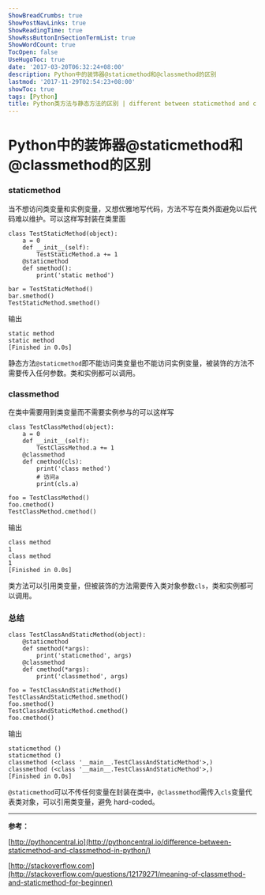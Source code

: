 ```yaml
---
ShowBreadCrumbs: true
ShowPostNavLinks: true
ShowReadingTime: true
ShowRssButtonInSectionTermList: true
ShowWordCount: true
TocOpen: false
UseHugoToc: true
date: '2017-03-20T06:32:24+08:00'
description: Python中的装饰器@staticmethod和@classmethod的区别
lastmod: '2017-11-29T02:54:23+08:00'
showToc: true
tags: [Python]
title: Python类方法与静态方法的区别 | different between staticmethod and classmethod
---
```


Python中的装饰器@staticmethod和@classmethod的区别
====

### staticmethod

当不想访问类变量和实例变量，又想优雅地写代码，方法不写在类外面避免以后代码难以维护。可以这样写封装在类里面

    class TestStaticMethod(object):
        a = 0
        def __init__(self):
            TestStaticMethod.a += 1
        @staticmethod
        def smethod():
            print('static method')
    
    bar = TestStaticMethod()
    bar.smethod()
    TestStaticMethod.smethod()

输出

    static method
    static method
    [Finished in 0.0s]

静态方法`@staticmethod`即不能访问类变量也不能访问实例变量，被装饰的方法不需要传入任何参数。类和实例都可以调用。

### classmethod

在类中需要用到类变量而不需要实例参与的可以这样写

    class TestClassMethod(object):
        a = 0
        def __init__(self):
            TestClassMethod.a += 1
        @classmethod
        def cmethod(cls):
            print('class method')
            # 访问a
            print(cls.a)
    
    foo = TestClassMethod()
    foo.cmethod()
    TestClassMethod.cmethod()

输出

    class method
    1
    class method
    1
    [Finished in 0.0s]

类方法可以引用类变量，但被装饰的方法需要传入类对象参数`cls`，类和实例都可以调用。

### 总结

    class TestClassAndStaticMethod(object):
        @staticmethod
        def smethod(*args):
        	print('staticmethod', args)
        @classmethod
        def cmethod(*args):
            print('classmethod', args)
    
    foo = TestClassAndStaticMethod()
    TestClassAndStaticMethod.smethod()
    foo.smethod()
    TestClassAndStaticMethod.cmethod()
    foo.cmethod()

输出

    staticmethod ()
    staticmethod ()
    classmethod (<class '__main__.TestClassAndStaticMethod'>,)
    classmethod (<class '__main__.TestClassAndStaticMethod'>,)
    [Finished in 0.0s]

`@staticmethod`可以不传任何变量在封装在类中，`@classmethod`需传入`cls`变量代表类对象，可以引用类变量，避免 hard-coded。

***

**参考：**

[http://pythoncentral.io](http://pythoncentral.io/difference-between-staticmethod-and-classmethod-in-python/)

[http://stackoverflow.com](http://stackoverflow.com/questions/12179271/meaning-of-classmethod-and-staticmethod-for-beginner)